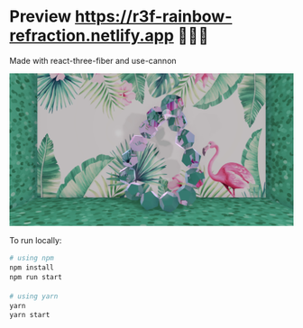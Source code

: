 # Preview https://r3f-rainbow-refraction.netlify.app 🌈🌈🌈

Made with react-three-fiber and use-cannon

![](https://raw.githubusercontent.com/emmelleppi/r3f-rainbow-donuts/master/screenshot.jpg)

To run locally:

```bash
# using npm
npm install
npm run start

# using yarn
yarn
yarn start
```
